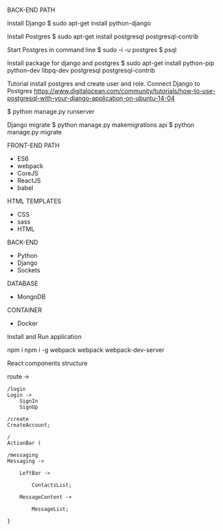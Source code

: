 
BACK-END PATH

Install Django
$ sudo apt-get install python-django

Install Postgres
$ sudo apt-get install postgresql postgresql-contrib

Start Postgres in command line
$ sudo -i -u postgres
$ psql

Install package for django and postgres
$ sudo apt-get install python-pip python-dev libpq-dev postgresql postgresql-contrib

Tutorial install postgres and create user and role. Connect Django to Postgres
https://www.digitalocean.com/community/tutorials/how-to-use-postgresql-with-your-django-application-on-ubuntu-14-04

$ python manage.py runserver

Django migrate
$ python manage.py makemigrations api
$ python manage.py migrate



FRONT-END PATH

 - ES6
 - webpack
 - CoreJS
 - ReactJS
 - babel

HTML TEMPLATES
 - CSS
 - sass
 - HTML

BACK-END
 - Python
 - Django
 - Sockets

DATABASE
 - MongoDB
 
CONTAINER 
 - Docker
 
Install and Run application

npm i
npm i -g webpack
webpack
webpack-dev-server

React components structure

route ->

    /login
    Login ->
        SignIn
        SignUp
        
    /create
    CreateAccount;
        
    /    
    ActionBar (    
    
    /messaging
    Messaging ->
    
        LeftBar ->
        
            ContactsList;
            
        MessageContent ->
        
            MessageList;
        
    }
